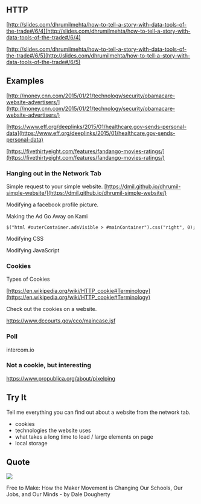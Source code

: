 

## HTTP
[http://slides.com/dhrumilmehta/how-to-tell-a-story-with-data-tools-of-the-trade#/6/4](http://slides.com/dhrumilmehta/how-to-tell-a-story-with-data-tools-of-the-trade#/6/4)

[http://slides.com/dhrumilmehta/how-to-tell-a-story-with-data-tools-of-the-trade#/6/5](http://slides.com/dhrumilmehta/how-to-tell-a-story-with-data-tools-of-the-trade#/6/5)

## Examples

[http://money.cnn.com/2015/01/21/technology/security/obamacare-website-advertisers/](http://money.cnn.com/2015/01/21/technology/security/obamacare-website-advertisers/)

[https://www.eff.org/deeplinks/2015/01/healthcare.gov-sends-personal-data](https://www.eff.org/deeplinks/2015/01/healthcare.gov-sends-personal-data)

[https://fivethirtyeight.com/features/fandango-movies-ratings/](https://fivethirtyeight.com/features/fandango-movies-ratings/)

### Hanging out in the Network Tab

Simple request to your simple website.
[https://dmil.github.io/dhrumil-simple-website/](https://dmil.github.io/dhrumil-simple-website/)

Modifying a facebook profile picture.

Making the Ad Go Away on Kami

```
$("html #outerContainer.adsVisible > #mainContainer").css("right", 0);
```
Modifying CSS

Modifying JavaScript


### Cookies

Types of Cookies

[https://en.wikipedia.org/wiki/HTTP_cookie#Terminology](https://en.wikipedia.org/wiki/HTTP_cookie#Terminology)

Check out the cookies on a website.

https://www.dccourts.gov/cco/maincase.jsf

### Poll
intercom.io

### Not a cookie, but interesting
https://www.propublica.org/about/pixelping

## Try It

Tell me everything you can find out about a website from the network tab.

- cookies
- technologies the website uses
- what takes a long time to load / large elements on page
- local storage

## Quote

![](https://www.evernote.com/shard/s150/sh/ea7383a1-438d-4fba-8706-cd21af484ac6/56e394f2b6f72325/res/300ce791-5f8f-4ec9-b0ad-44b5f4957365/skitch.png?resizeSmall&width=832)

Free to Make: How the Maker Movement is Changing Our Schools, Our Jobs, and Our Minds - by Dale Dougherty
